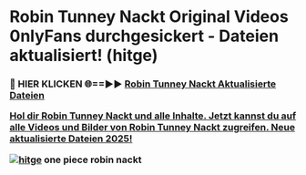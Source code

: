 # Robin Tunney Nackt Original Videos 0nlyFans durchgesickert - Dateien aktualisiert! (hitge)

<h3>🔴 HIER KLICKEN 🌐==►► <a href="https://tinyurl.com/h6vf6nb8" rel="nofollow">Robin Tunney Nackt Aktualisierte Dateien

Hol dir Robin Tunney Nackt und alle Inhalte. Jetzt kannst du auf alle Videos und Bilder von Robin Tunney Nackt zugreifen. Neue aktualisierte Dateien 2025!

[![hitge](https://i.imgur.com/sD4kR3V.gif)](https://tinyurl.com/h6vf6nb8)
one piece robin nackt